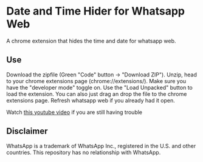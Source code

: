 # Date and Time Hider for Whatsapp Web
A chrome extension that hides the time and date for whatsapp web.

## Use
Download the zipfile (Green "Code" button -> "Download ZIP"). Unzip, head to your chrome extensions page (chrome://extensions/). Make sure you have the "developer mode" toggle on. Use the "Load Unpacked" button to load the extension. You can also just drag an drop the file to the chrome extensions page. Refresh whatsapp web if you already had it open. 

Watch [this youtube video](https://youtu.be/5W9ZPEaVMWE) if you are still having trouble

## Disclaimer
WhatsApp is a trademark of WhatsApp Inc., registered in the U.S. and other countries. This repository has no relationship with WhatsApp.
